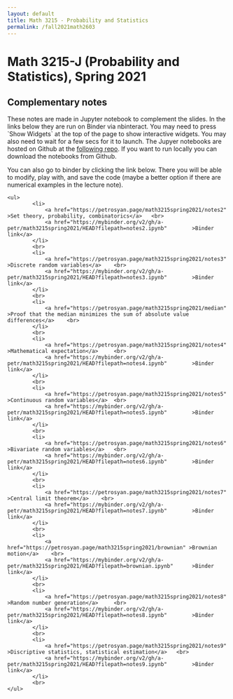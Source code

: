 ```yaml
---
layout: default
title: Math 3215 - Probability and Statistics
permalink: /fall2021math2603
---
```

<body>

<h1>Math 3215-J (Probability and Statistics), Spring 2021</h1>

<h2>Complementary notes</h2>

<p>These notes are made in Jupyter notebook to complement the slides. 
In the links below they are run on Binder via nbinteract. You may need to press `Show Widgets` at the top of the page to show interactive widgets. You may also need to wait for a few secs for it to launch.  The Jupyer notebooks are hosted on Github at the  <a href="https://github.com/a-petr/math3215spring2021" > following repo</a>.  If you want to run locally you can download the notebooks from Github. </p>


<p>You can also go to binder by clicking the link below. There you will be able to modify, play with, and save the code (maybe a better option if there are numerical examples in the lecture note). </p>




	<ul>
			<li>
			 	<a href="https://petrosyan.page/math3215spring2021/notes2" >Set theory, probability, combinatorics</a>	 <br>  
			 	<a href="https://mybinder.org/v2/gh/a-petr/math3215spring2021/HEAD?filepath=notes2.ipynb"		 >Binder link</a>
			</li>     
			<br> 		
			<li>
			 	<a href="https://petrosyan.page/math3215spring2021/notes3" >Discrete random variables</a>	 <br>  
			 	<a href="https://mybinder.org/v2/gh/a-petr/math3215spring2021/HEAD?filepath=notes3.ipynb"		 >Binder link</a>
			</li>     
			<br> 	
			<li>
			 	<a href="https://petrosyan.page/math3215spring2021/median" >Proof that the median minimizes the sum of absolute value differences</a>	 <br>  
			</li>    
			<br>
			<li>
			 	<a href="https://petrosyan.page/math3215spring2021/notes4" >Mathematical expectation</a>	 <br>  
			 	<a href="https://mybinder.org/v2/gh/a-petr/math3215spring2021/HEAD?filepath=notes4.ipynb"		 >Binder link</a>
			</li>     
			<br> 
			<li>
			 	<a href="https://petrosyan.page/math3215spring2021/notes5" >Continuous random variables</a>	 <br>  
			 	<a href="https://mybinder.org/v2/gh/a-petr/math3215spring2021/HEAD?filepath=notes5.ipynb"		 >Binder link</a>
			</li>     
			<br> 
			<li>
			 	<a href="https://petrosyan.page/math3215spring2021/notes6" >Bivariate random variables</a>	 <br>  
			 	<a href="https://mybinder.org/v2/gh/a-petr/math3215spring2021/HEAD?filepath=notes6.ipynb"		 >Binder link</a>
			</li>     
			<br> 
			<li>
			 	<a href="https://petrosyan.page/math3215spring2021/notes7" >Central limit theorem</a>	 <br>  
			 	<a href="https://mybinder.org/v2/gh/a-petr/math3215spring2021/HEAD?filepath=notes7.ipynb"		 >Binder link</a>
			</li>     
			<br> 
			<li>
			 	<a href="https://petrosyan.page/math3215spring2021/brownian" >Brownian motion</a>	 <br>  
			 	<a href="https://mybinder.org/v2/gh/a-petr/math3215spring2021/HEAD?filepath=brownian.ipynb"		 >Binder link</a>
			</li>     
			<br> 
			<li>
			 	<a href="https://petrosyan.page/math3215spring2021/notes8" >Random number generation</a>	 <br>  
			 	<a href="https://mybinder.org/v2/gh/a-petr/math3215spring2021/HEAD?filepath=notes8.ipynb"		 >Binder link</a>
			</li>     
			<br> 
			<li>
			 	<a href="https://petrosyan.page/math3215spring2021/notes9" >Discriptive statistics, statistical estimation</a>	 <br>  
			 	<a href="https://mybinder.org/v2/gh/a-petr/math3215spring2021/HEAD?filepath=notes9.ipynb"		 >Binder link</a>
			</li>     
			<br> 
	</ul>
</body>


